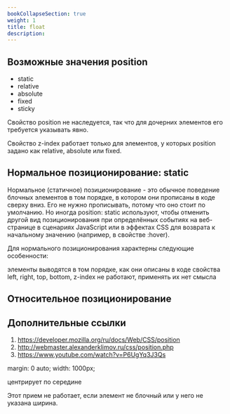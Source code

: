 ```yaml
---
bookCollapseSection: true
weight: 1
title: float
description:
---
```


## Возможные значения position

- static
- relative
- absolute
- fixed
- sticky

Свойство position не наследуется, так что для дочерних элементов его требуется указывать явно.

Свойство z-index работает только для элементов, у которых position задано как relative, absolute или fixed.

## Нормальное позиционирование: static

Нормальное (статичное) позиционирование - это обычное поведение блочных элементов в том порядке, в котором они прописаны в коде сверху вниз. Его не нужно прописывать, потому что оно стоит по умолчанию. Но иногда position: static используют, чтобы отменить другой вид позиционирования при определённых событиях на веб-странице в сценариях JavaScript или в эффектах CSS для возврата к начальному значению (например, в свойстве :hover).

Для нормального позиционирования характерны следующие особенности:

элементы выводятся в том порядке, как они описаны в коде
свойства left, right, top, bottom, z-index не работают, применять их нет смысла

## Относительное позиционирование



## Дополнительные ссылки



1. https://developer.mozilla.org/ru/docs/Web/CSS/position
2. http://webmaster.alexanderklimov.ru/css/position.php
3. https://www.youtube.com/watch?v=P6UgYq3J3Qs

margin: 0 auto;
width: 1000px;

центрирует по середине

Этот прием не работает, если элемент не блочный или у него не указана ширина.